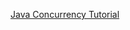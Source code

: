 [Java Concurrency Tutorial](http://www.baptiste-wicht.com/2010/09/java-concurrency-part-5-monitors-locks-and-conditions/)
